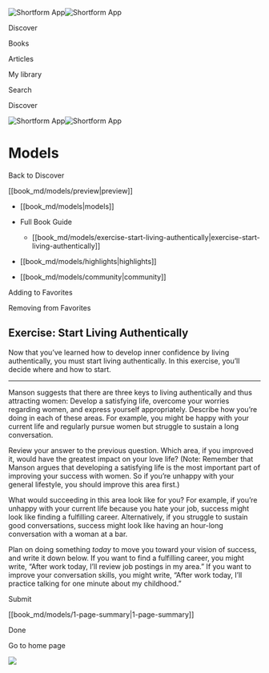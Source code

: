 ![Shortform App](/img/logo.36a2399e.svg)![Shortform App](/img/logo-dark.70c1b072.svg)

Discover

Books

Articles

My library

Search

Discover

![Shortform App](/img/logo.36a2399e.svg)![Shortform App](/img/logo-dark.70c1b072.svg)

# Models

Back to Discover

[[book_md/models/preview|preview]]

  * [[book_md/models|models]]
  * Full Book Guide

    * [[book_md/models/exercise-start-living-authentically|exercise-start-living-authentically]]
  * [[book_md/models/highlights|highlights]]
  * [[book_md/models/community|community]]



Adding to Favorites 

Removing from Favorites 

## Exercise: Start Living Authentically

Now that you’ve learned how to develop inner confidence by living authentically, you must start living authentically. In this exercise, you’ll decide where and how to start.

* * *

Manson suggests that there are three keys to living authentically and thus attracting women: Develop a satisfying life, overcome your worries regarding women, and express yourself appropriately. Describe how you’re doing in each of these areas. For example, you might be happy with your current life and regularly pursue women but struggle to sustain a long conversation.

Review your answer to the previous question. Which area, if you improved it, would have the greatest impact on your love life? (Note: Remember that Manson argues that developing a satisfying life is the most important part of improving your success with women. So if you’re unhappy with your general lifestyle, you should improve this area first.)

What would succeeding in this area look like for you? For example, if you’re unhappy with your current life because you hate your job, success might look like finding a fulfilling career. Alternatively, if you struggle to sustain good conversations, success might look like having an hour-long conversation with a woman at a bar.

Plan on doing something _today_ to move you toward your vision of success, and write it down below. If you want to find a fulfilling career, you might write, “After work today, I’ll review job postings in my area.” If you want to improve your conversation skills, you might write, “After work today, I’ll practice talking for one minute about my childhood.”

Submit 

[[book_md/models/1-page-summary|1-page-summary]]

Done

Go to home page 

![](https://bat.bing.com/action/0?ti=56018282&Ver=2&mid=016f6682-5721-4435-a318-9bc1c0b29c2d&sid=f30c5e70639211ee87d33f0876d93783&vid=f30c9700639211eeb3a75d830392c94f&vids=0&msclkid=N&pi=0&lg=en-US&sw=800&sh=600&sc=24&nwd=1&tl=Shortform%20%7C%20Book&p=https%3A%2F%2Fwww.shortform.com%2Fapp%2Fbook%2Fmodels%2Fexercise-start-living-authentically&r=&lt=484&evt=pageLoad&sv=1&rn=841895)
